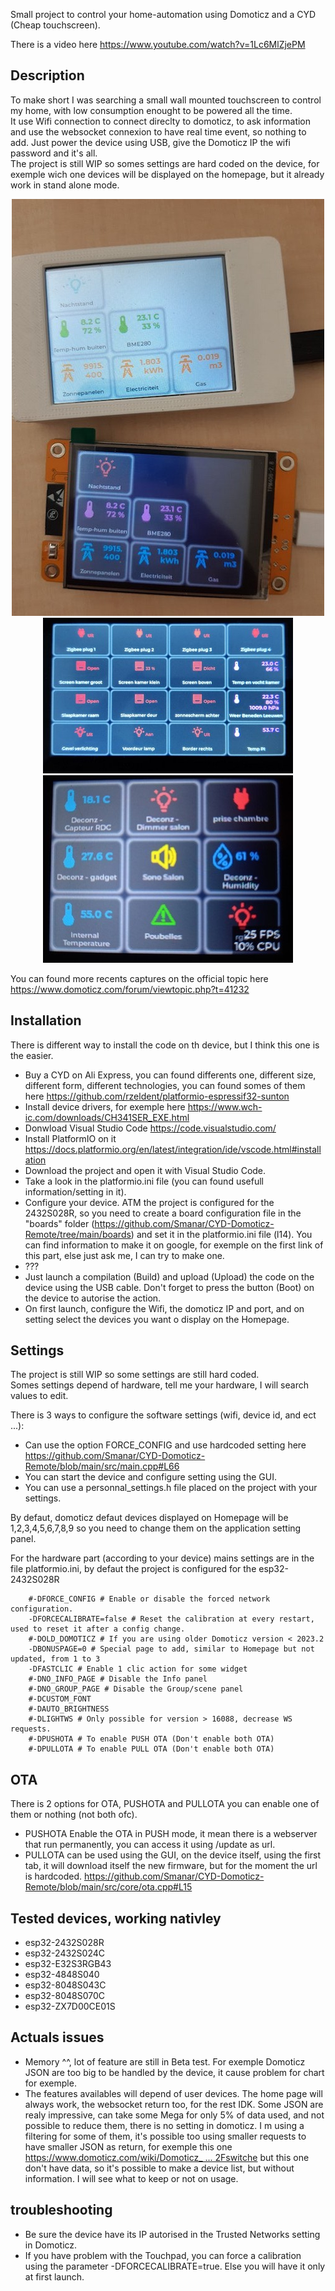 Small project to control your home-automation using Domoticz and a CYD (Cheap touchscreen).

There is a video here https://www.youtube.com/watch?v=1Lc6MlZjePM

## Description   

To make short I was searching a small wall mounted touchscreen to control my home, with low consumption enought to be powered all the time.   
It use Wifi connection to connect direclty to domoticz, to ask information and use the websocket connexion to have real time event, so nothing to add. Just power the device using USB, give the Domoticz IP the wifi password and it's all.   
The project is still WIP so somes settings are hard coded on the device, for exemple wich one devices will be displayed on the homepage, but it already work in stand alone mode.   

<p align="center">
  <img src="https://github.com/Smanar/Ressources/blob/main/pictures/CYD_1.jpg">
</br>
  <img src="https://github.com/Smanar/Ressources/blob/main/pictures/Display_4x4_level.jpg">
</br>
  <img src="https://github.com/Smanar/Ressources/blob/main/pictures/domoticz_dashboard.jpg">
</p>

You can found more recents captures on the official topic here https://www.domoticz.com/forum/viewtopic.php?t=41232


## Installation   

There is different way to install the code on th device, but I think this one is the easier.   

- Buy a CYD on Ali Express, you can found differents one, different size, different form, different technologies, you can found somes of them here https://github.com/rzeldent/platformio-espressif32-sunton
- Install device drivers, for exemple here https://www.wch-ic.com/downloads/CH341SER_EXE.html   
- Donwload Visual Studio Code https://code.visualstudio.com/    
- Install PlatformIO on it https://docs.platformio.org/en/latest/integration/ide/vscode.html#installation   
- Download the project and open it with Visual Studio Code.
- Take a look in the platformio.ini file (you can found usefull information/setting in it).   
- Configure your device. ATM the project is configured for the 2432S028R, so you need to create a board configuration file in the "boards" folder (https://github.com/Smanar/CYD-Domoticz-Remote/tree/main/boards) and set it in the platformio.ini file (l14). You can find information to make it on google, for exemple on the first link of this part, else just ask me, I can try to make one.   
- ???
- Just launch a compilation (Build) and upload (Upload) the code on the device using the USB cable. Don't forget to press the button (Boot) on the device to autorise the action.
- On first launch, configure the Wifi, the domoticz IP and port, and on setting select the devices you want o display on the Homepage.   

## Settings   

The project is still WIP so some settings are still hard coded.   
Somes settings depend of hardware, tell me your hardware, I will search values to edit.   

There is 3 ways to configure the software settings (wifi, device id, and ect ...):   
- Can use the option FORCE_CONFIG and use hardcoded setting here https://github.com/Smanar/CYD-Domoticz-Remote/blob/main/src/main.cpp#L66
- You can start the device and configure setting using the GUI.
- You can use a personnal_settings.h file placed on the project with your settings.

By defaut, domoticz defaut devices displayed on Homepage will be 1,2,3,4,5,6,7,8,9 so you need to change them on the application setting panel.   

For the hardware part (according to your device) mains settings are in the file platformio.ini, by defaut the project is configured for the esp32-2432S028R

``` 
	#-DFORCE_CONFIG # Enable or disable the forced network configuration.
	-DFORCECALIBRATE=false # Reset the calibration at every restart, used to reset it after a config change.
	#-DOLD_DOMOTICZ # If you are using older Domoticz version < 2023.2
	-DBONUSPAGE=0 # Special page to add, similar to Homepage but not updated, from 1 to 3
	-DFASTCLIC # Enable 1 clic action for some widget
	#-DNO_INFO_PAGE # Disable the Info panel
	#-DNO_GROUP_PAGE # Disable the Group/scene panel
	#-DCUSTOM_FONT
	#-DAUTO_BRIGHTNESS
	#-DLIGHTWS # Only possible for version > 16088, decrease WS requests.
	#-DPUSHOTA # To enable PUSH OTA (Don't enable both OTA)
	#-DPULLOTA # To enable PULL OTA (Don't enable both OTA)
``` 

## OTA
There is 2 options for OTA, PUSHOTA and PULLOTA you can enable one of them or nothing (not both ofc).

- PUSHOTA Enable the OTA in PUSH mode, it mean there is a webserver that run permanently, you can access it using /update as url.
- PULLOTA can be used using the GUI, on the device itself, using the first tab, it will download itself the new firmware, but for the moment the url is hardcoded. https://github.com/Smanar/CYD-Domoticz-Remote/blob/main/src/core/ota.cpp#L15

## Tested devices, working nativley
- esp32-2432S028R
- esp32-2432S024C
- esp32-E32S3RGB43
- esp32-4848S040
- esp32-8048S043C
- esp32-8048S070C
- esp32-ZX7D00CE01S

## Actuals issues   
- Memory ^^, lot of feature are still in Beta test. For exemple Domoticz JSON are too big to be handled by the device, it cause problem for chart for exemple.
- The features availables will depend of user devices. The home page will always work, the websocket return too, for the rest IDK. Some JSON are realy impressive, can take some Mega for only 5% of data used, and not possible to reduce them, there is no setting in domoticz. I m using a filtering for some of them, it's possible too using smaller requests to have smaller JSON as return, for exemple this one [https://www.domoticz.com/wiki/Domoticz_ ... 2Fswitche](https://www.domoticz.com/wiki/Domoticz_API/JSON_URL%27s#Get_details_of_all_lights.2Fswitches) but this one don't have data, so it's possible to make a device list, but without information. I will see what to keep or not on usage.   

## troubleshooting    
- Be sure the device have its IP autorised in the Trusted Networks setting in Domoticz.   
- If you have problem with the Touchpad, you can force a calibration using the parameter -DFORCECALIBRATE=true. Else you will have it only at first launch.
     
